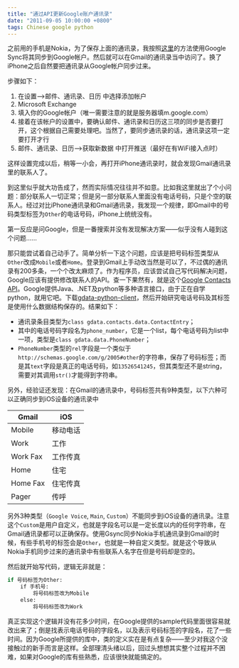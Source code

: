 ```yaml
---
title: "通过API更新Google账户通讯录"
date: "2011-09-05 10:00:00 +0800"
tags: Chinese google python
---
```


之前用的手机是Nokia，为了保存上面的通讯录，我按照[这里](http://www.allaboutsymbian.com/news/item/8922_Google_Sync_Beta_for_SyncML_S6.php)的方法使用Google
Sync将其同步到Google帐户。然后就可以在Gmail的通讯录当中访问了。换了iPhone之后自然要把通讯录从Google帐户同步过来。

步骤如下：

1. 在设置-->邮件、通讯录、日历 中选择添加帐户
2. Microsoft Exchange
3. 填入你的Google帐户（唯一需要注意的就是服务器填m.google.com）
4. 接着在该帐户的设置中，要确认邮件、通讯录和日历这三项的同步是否要打开，这个根据自己需要处理吧。当然了，要同步通讯录的话，通讯录这项一定要打开才行
5. 邮件、通讯录、日历-->获取新数据 中打开推送（最好在有WiFi接入点时）

这样设置完成以后，稍等一小会，再打开iPhone通讯录时，就会发现Gmail通讯录里的联系人了。

到这里似乎就大功告成了，然而实际情况往往并不如意。比如我这里就出了个小问题：部分联系人一切正常；但是另一部分联系人里面没有电话号码，只是个空的联系人。经过对比iPhone通讯录和Gmail通讯录，我发现一个规律，即Gmail中的号码类型标签为`Other`的电话号码，iPhone上统统没有。

第一反应是问Google，但是一番搜索并没有发现解决方案——似乎没有人碰到这个问题……

那只能尝试着自己动手了。简单分析一下这个问题，应该是把号码标签类型从`Other`改成`Mobile`或者`Home`。登录到Gmail上手动改当然是可以了，不过偶的通讯录有200多条，一个个改太麻烦了。作为程序员，应该尝试自己写代码解决问题，Google应该有提供修改联系人的API。查一下果然有，就是这个[Google
Contacts
API](https://developers.google.com/contacts/v3)。Google提供Java、.NET及python等多种语言接口，由于正在自学python，就用它吧。下载[gdata-python-client](https://github.com/google/gdata-python-client)，然后开始研究电话号码及其标签是使用什么数据结构保存的。结果如下：

* 通讯录条目类型为`class gdata.contacts.data.ContactEntry`；
* 其中的电话号码字段名为`phone_number`，它是一个list，每个电话号码为list中一项，类型是`class gdata.data.PhoneNumber`；
* `PhoneNumber`类型的`rel`字段是一个类似于`http://schemas.google.com/g/2005#other`的字符串，保存了号码标签；而是其`text`字段是真正的电话号码，如`13526541245`，但其类型还不是string，需要对其调用`str()`才能得到字符串。

另外，经验证还发现：在Gmail的通讯录中，号码标签共有9种类型，以下六种可以正确同步到iOS设备的通讯录中

| Gmail    | iOS      |
| -------- | -------- |
| Mobile   | 移动电话 |
| Work     | 工作     |
| Work Fax | 工作传真 |
| Home     | 住宅     |
| Home Fax | 住宅传真 |
| Pager    | 传呼     |

另外3种类型（`Google Voice`, `Main`, `Custom`）不能同步到iOS设备的通讯录。注意这个`Custom`是用户自定义，也就是字段名可以是一定长度以内的任何字符串，在Gmail通讯录都可以正确保存。使用Gsync同步Nokia手机通讯录到Gmail的时候，有些手机号的标签会是`Other`，也就是一种自定义类型。就是这个导致从Nokia手机同步过来的通讯录中有些联系人名字在但是号码却是空的。

然后就开始写代码，逻辑无非就是：

```python
if 号码标签为Other:
    if 手机号:
        将号码标签改为Mobile
    else:
        将号码标签改为Work
```

真正实现这个逻辑并没有花多少时间，在Google提供的sample代码里面很容易就改出来了；倒是找表示电话号码的字段名，以及表示号码标签的字段名，花了一些时间。因为Google所提供的库中，类的定义实在是有点复杂——至少对我这个没接触过的新手而言是这样。全部理清头绪以后，回过头想想其实整个过程并不困难，如果对Google的库有些熟悉，应该很快就能搞定的。

